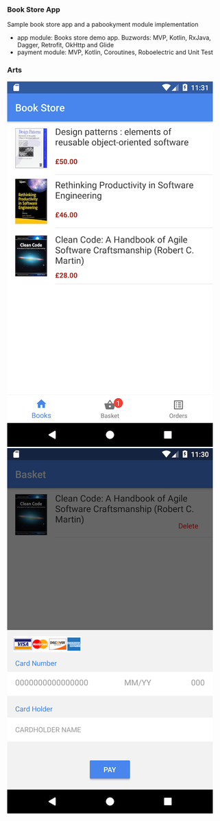 ### Book Store App
Sample book store app and a pabookyment module implementation

* app module: Books store demo app. Buzwords: MVP, Kotlin, RxJava, Dagger, Retrofit, OkHttp and Glide
* payment module: MVP, Kotlin, Coroutines, Roboelectric and Unit Test

### Arts

![Books](https://github.com/fatihsokmen/book-store-app/blob/master/arts/books.png?raw=true)
![Pay](https://github.com/fatihsokmen/book-store-app/blob/master/arts/pay.png?raw=true)



